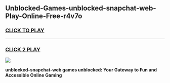 
## Unblocked-Games-unblocked-snapchat-web-Play-Online-Free-r4v7o
<h3>
<a href="https://premium76.site?title=unblocked-snapchat-web&ref=26A">CLICK TO PLAY</a></h3>
<hr>

<h3>
<a href="https://premium76.site?title=unblocked-snapchat-web&ref=26A">CLICK 2 PLAY</a>
  
</h3>

<a href="https://premium76.site?title=unblocked-snapchat-web&ref=26A"><img src="https://clearcache.store/games.png"></a>


**unblocked-snapchat-web games unblocked: Your Gateway to Fun and Accessible Online Gaming**
